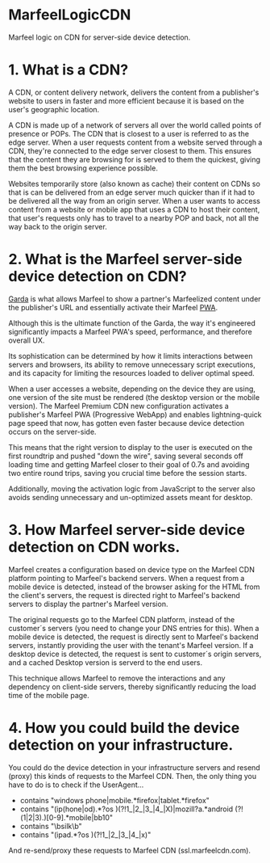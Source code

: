 # MarfeelLogicCDN
Marfeel logic on CDN for server-side device detection.

# 1. What is a CDN?
A CDN, or content delivery network, delivers the content from a publisher's website to users in faster and more efficient because it is based on the user's geographic location.

A CDN is made up of a network of servers all over the world called points of presence or POPs. The CDN that is closest to a user is referred to as the edge server. When a user requests content from a website served through a CDN, they're connected to the edge server closest to them. This ensures that the content they are browsing for is served to them the quickest, giving them the best browsing experience possible.

Websites temporarily store (also known as cache) their content on CDNs so that is can be delivered from an edge server much quicker than if it had to be delivered all the way from an origin server. When a user wants to access content from a website or mobile app that uses a CDN to host their content, that user's requests only has to travel to a nearby POP and back, not all the way back to the origin server.

# 2. What is the Marfeel server-side device detection on CDN?
[Garda](https://atenea.marfeel.com/atn/marfeel-press/marfeel-sdk/marfeel-garda "Marfeel Garda") is what allows Marfeel to show a partner's Marfeelized content under the publisher's URL and essentially activate their Marfeel [PWA](https://atenea.marfeel.com/atn/marfeel-press/360-platform/marfeel-progressive-webapps-pwas "Marfeel PWA").

Although this is the ultimate function of the Garda, the way it's engineered significantly impacts a Marfeel PWA's speed, performance, and therefore overall UX.

Its sophistication can be determined by how it limits interactions between servers and browsers, its ability to remove unnecessary script executions, and its capacity for limiting the resources loaded to deliver optimal speed.

When a user accesses a website, depending on the device they are using, one version of the site must be rendered (the desktop version or the mobile version). The Marfeel Premium CDN new configuration activates a publisher's Marfeel PWA (Progressive WebApp) and enables lightning-quick page speed that now, has gotten even faster because device detection occurs on the server-side.

This means that the right version to display to the user is executed on the first roundtrip and pushed "down the wire", saving several seconds off loading time and getting Marfeel closer to their goal of 0.7s and avoiding two entire round trips, saving you crucial time before the session starts.

Additionally, moving the activation logic from JavaScript to the server also avoids sending unnecessary and un-optimized assets meant for desktop.

# 3. How Marfeel server-side device detection on CDN works.
Marfeel creates a configuration based on device type on the Marfeel CDN platform pointing to Marfeel's backend servers. When a request from a mobile device is detected, instead of the browser asking for the HTML from the client's servers, the request is directed right to Marfeel's backend servers to display the partner's Marfeel version.

The original requests go to the Marfeel CDN platform, instead of the customer´s servers (you need to change your DNS entries for this). When a mobile device is detected, the request is directly sent to Marfeel's backend servers, instantly providing the user with the tenant's Marfeel version. If a desktop device is detected, the request is sent to customer´s origin servers, and a cached Desktop version is serverd to the end users.

This technique allows Marfeel to remove the interactions and any dependency on client-side servers, thereby significantly reducing the load time of the mobile page.

# 4. How you could build the device detection on your infrastructure.
You could do the device detection in your infrastructure servers and resend (proxy) this kinds of requests to the Marfeel CDN.
Then, the only thing you have to do is to check if the UserAgent...
- contains "windows phone|mobile.*firefox|tablet.*firefox"
- contains "(ip(hone|od).*?os )(?!1_|2_|3_|4_|X)|mozill?a.*android (?!(1|2|3)\.)[0-9].*mobile|bb10"
- contains "\bsilk\b"
- contains "(ipad.*?os )(?!1_|2_|3_|4_|x)"

And re-send/proxy these requests to Marfeel CDN (ssl.marfeelcdn.com).
